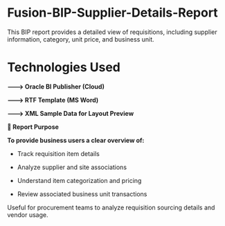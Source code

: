 # Fusion-BIP-Supplier-Details-Report
This BIP report provides a detailed view of requisitions, including supplier information, category, unit price, and business unit.

# Technologies Used

**---> Oracle BI Publisher (Cloud)**
  
**---> RTF Template (MS Word)**

**---> XML Sample Data for Layout Preview**


**📌 Report Purpose**

**To provide business users a clear overview of:**

- Track requisition item details

- Analyze supplier and site associations

- Understand item categorization and pricing

- Review associated business unit transactions


Useful for procurement teams to analyze requisition sourcing details and vendor usage.

